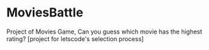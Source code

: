 # MoviesBattle
Project of Movies Game, Can you guess which movie has the highest rating? [project for letscode's selection process]
